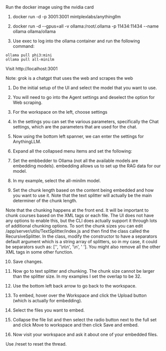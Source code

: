 Run the docker image using the nvidia card

1. docker run -d -p 3001:3001 mintplexlabs/anythingllm

2. docker run -d --gpus=all -v ollama:/root/.ollama -p 11434:11434 --name ollama ollama/ollama

3. Use exec to log into the ollama container and run the following command:

```
ollama pull phi3:mini
ollama pull all-minilm
```

Visit http://localhost:3001

Note: grok is a chatgpt that uses the web and scrapes the web

1. Do the initial setup of the UI and select the model that you want to use.

2. You will need to go into the Agent settings and deselect the option for Web scraping.

2. For the workspace on the left, choose settings

3. In the settings you can set the various parameters, specifically the Chat settings, which are the parameters that are used for the chat.

4. Now using the bottom left spanner, we can enter the settings for AnythingLLM.

5. Expand all the collapsed menu items and set the following:

6. Set the embbedder to Ollama (not all the available models are embedding models). embedding allows us to set up the RAG data for our model.

7. In my example, select the all-minilm model.

8.  Set the chunk length based on the content being embedded and how you want to use it. Note that the text splitter will actually be the main determiner of the chunk length.
  

Note that the chunking happens at the front end. It will be important to chunk courses based on the XML tags or each file.
The UI does not have any options to enable this, but the CLI does actually support it through lots of additional chunking options.
To sort the chunk sizes you can edit /app/server/utils/TextSplitter/index.js and then find the class called the RecursiveSplitter. In the class, modify the constructor to have a separators default argument which is a string array of splitters, so in my case, it could be separators such as: ['</course>', '\n\n', '\n', ' ']. You might also remove all the other XML tags in some other function.




10. Save changes.

11. Now go to text splitter and chunking. The chunk size cannot be larger than the splitter size. In my examples I set the overlap to be 32.

12. Use the bottom left back arrow to go back to the workspace.

13. To embed, hover over the Workspace and click the Upload button (which is actually for embedding).

14. Select the files you want to embed.

15. Collapse the file list and then select the radio button next to the full set and click Move to workspace and then click Save and embed.

16. Now visit your workspace and ask it about one of your embedded files.



Use /reset to reset the thread.






